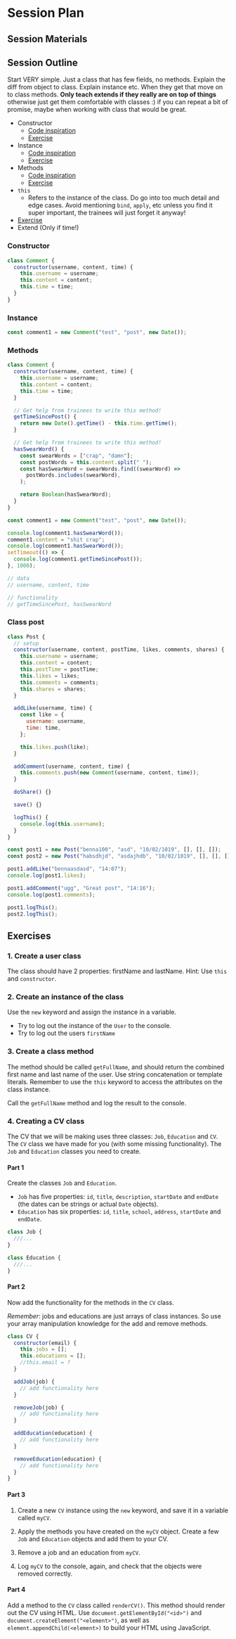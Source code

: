 # Session Plan

## Session Materials

<!-- Previously used slides, docs or any other materials that future mentors could get value from should be listed here. If we don't have any (yet), this section can be removed. -->

<!-- These are some examples of previously created materials by mentors that you can use yourself, or for inspiration.

- [`Resource Name`, `@author`, `Team X`](https://example.com/)
-->

## Session Outline

<!-- Write a plan for the order of topics, points to cover, examples, timings, exercises and any other useful info to guide the session. -->

Start VERY simple. Just a class that has few fields, no methods. Explain the diff from object to class. Explain instance etc. When they get that move on to class methods. **Only teach extends if they really are on top of things** otherwise just get them comfortable with classes :) if you can repeat a bit of promise, maybe when working with class that would be great.

- Constructor
  - [Code inspiration](#constructor)
  - [Exercise](#1-create-a-user-class)
- Instance
  - [Code inspiration](#instance)
  - [Exercise](#2-create-an-instance-of-the-class)
- Methods
  - [Code inspiration](#methods)
  - [Exercise](#3-create-a-class-method)
- `this`
  - Refers to the instance of the class. Do go into too much detail and edge cases. Avoid mentioning `bind`, `apply`, etc unless you find it super important, the trainees will just forget it anyway!
- [Exercise](#4-creating-a-cv-class)
- Extend (Only if time!)

### Constructor

```js
class Comment {
  constructor(username, content, time) {
    this.username = username;
    this.content = content;
    this.time = time;
  }
}
```

### Instance

```js
const comment1 = new Comment("test", "post", new Date());
```

### Methods

```js
class Comment {
  constructor(username, content, time) {
    this.username = username;
    this.content = content;
    this.time = time;
  }

  // Get help from trainees to write this method!
  getTimeSincePost() {
    return new Date().getTime() - this.time.getTime();
  }

  // Get help from trainees to write this method!
  hasSwearWord() {
    const swearWords = ["crap", "damn"];
    const postWords = this.content.split(" ");
    const hasSwearWord = swearWords.find((swearWord) =>
      postWords.includes(swearWord),
    );

    return Boolean(hasSwearWord);
  }
}

const comment1 = new Comment("test", "post", new Date());

console.log(comment1.hasSwearWord());
comment1.content = "shit crap";
console.log(comment1.hasSwearWord());
setTimeout(() => {
  console.log(comment1.getTimeSincePost());
}, 1000);

// data
// username, content, time

// functionality
// getTimeSincePost, hasSwearWord
```

### Class post

```js
class Post {
  // setup
  constructor(username, content, postTime, likes, comments, shares) {
    this.username = username;
    this.content = content;
    this.postTime = postTime;
    this.likes = likes;
    this.comments = comments;
    this.shares = shares;
  }

  addLike(username, time) {
    const like = {
      username: username,
      time: time,
    };

    this.likes.push(like);
  }

  addComment(username, content, time) {
    this.comments.push(new Comment(username, content, time));
  }

  doShare() {}

  save() {}

  logThis() {
    console.log(this.username);
  }
}

const post1 = new Post("benna100", "asd", "10/02/1019", [], [], []);
const post2 = new Post("habsdhjd", "asdajhdb", "10/02/1019", [], [], []);

post1.addLike("bennaasdasd", "14:07");
console.log(post1.likes);

post1.addComment("ugg", "Great post", "14:16");
console.log(post1.comments);

post1.logThis();
post2.logThis();
```

## Exercises

<!-- Exercises might appear inside the Session Outline section if they are tightly integrated into the flow of the session. If you have more like a library of exercises that should be worked through in order, then you could also list them in a separate section here. -->

### 1. Create a user class

The class should have 2 properties: firstName and lastName. Hint: Use `this` and `constructor`.

### 2. Create an instance of the class

Use the `new` keyword and assign the instance in a variable.

- Try to log out the instance of the `User` to the console.
- Try to log out the users `firstName`

### 3. Create a class method

The method should be called `getFullName`, and should return the combined first name and last name of the user. Use string concatenation or template literals. Remember to use the `this` keyword to access the attributes on the class instance.

Call the `getFullName` method and log the result to the console.

### 4. Creating a CV class

The CV that we will be making uses three classes: `Job`, `Education` and
`CV`. The `CV` class we have made for you (with some missing functionality). The `Job` and `Education` classes you need to create.

#### Part 1

Create the classes `Job` and `Education`.

- `Job` has five properties: `id`, `title`, `description`, `startDate` and `endDate` (the dates can be strings or actual `Date` objects).
- `Education` has six properties: `id`, `title`, `school`, `address`, `startDate` and `endDate`.

```js
class Job {
  ///...
}

class Education {
  ///...
}
```

#### Part 2

Now add the functionality for the methods in the `CV` class.

_Remember_: jobs and educations are just arrays of class instances. So use your array manipulation knowledge for the add and remove methods.

```js
class CV {
  constructor(email) {
    this.jobs = [];
    this.educations = [];
    //this.email = ?
  }

  addJob(job) {
    // add functionality here
  }

  removeJob(job) {
    // add functionality here
  }

  addEducation(education) {
    // add functionality here
  }

  removeEducation(education) {
    // add functionality here
  }
}
```

#### Part 3

1. Create a new `CV` instance using the `new` keyword, and save it in a variable called `myCV`.

2. Apply the methods you have created on the `myCV` object. Create a few `Job` and `Education` objects and add them to your CV.

3. Remove a job and an education from `myCV`.

4. Log `myCV` to the console, again, and check that the objects were removed correctly.

#### Part 4

Add a method to the `CV` class called `renderCV()`. This method should render out the CV using HTML. Use `document.getElementById("<id>")` and `document.createElement("<element>")`, as well as `element.appendChild(<element>)` to build your HTML using JavaScript.
